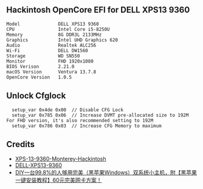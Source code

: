 ## Hackintosh OpenCore EFI for DELL XPS13 9360
```
Model              DELL XPS13 9360
CPU                Intel Core i5-8250U
Memory             8G DDR3L 2133MHz
Graphics           Intel UHD Graphics 620
Audio              Realtek ALC256
Wi-Fi              DELL DW1560
Storage            WD SN550
Monitor            FHD 1920x1080
BIOS Verison       2.21.0
macOS Version      Ventura 13.7.8
OpenCore Version   1.0.5
```



## Unlock Cfglock

```
  setup_var 0x4de 0x00  // Disable CFG Lock
  setup_var 0x785 0x06  // Increase DVMT pre-allocated size to 192M For FHD version, it's also recommended setting to 192M
  setup_var 0x786 0x03  // Increase CFG Memory to maximum
```



## Credits

- [XPS-13-9360-Monterey-Hackintosh](https://github.com/danikpanik/XPS-13-9360-Monterey-Hackintosh)
- [DELL-XPS13-9360](https://github.com/SummerEmber/DELL-XPS13-9360)
- [DIY一台99.8%的人够用完美（黑苹果Windows）双系统小主机，附【黑苹果一键安装教程】60元完美网卡方案！](https://www.youtube.com/watch?v=DSxc5-kd3Uw)
